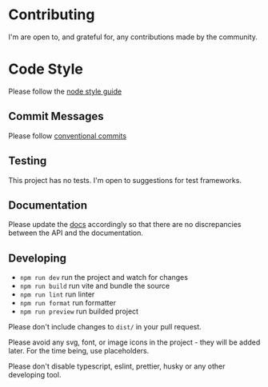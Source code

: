 # Contributing

I'm are open to, and grateful for, any contributions made by the community.

# Code Style

Please follow the [node style guide](https://github.com/felixge/node-style-guide)

## Commit Messages

Please follow [conventional commits](https://www.conventionalcommits.org/en/v1.0.0/)

## Testing

This project has no tests. I'm open to suggestions for test frameworks.

## Documentation

Please update the [docs](README.md) accordingly so that there are no discrepancies between the API and the documentation.

## Developing

-   `npm run dev` run the project and watch for changes
-   `npm run build` run vite and bundle the source
-   `npm run lint` run linter
-   `npm run format` run formatter
-   `npm run preview` run builded project

Please don't include changes to `dist/` in your pull request.

Please avoid any svg, font, or image icons in the project - they will be added later. For the time being, use placeholders.

Please don't disable typescript, eslint, prettier, husky or any other developing tool.
